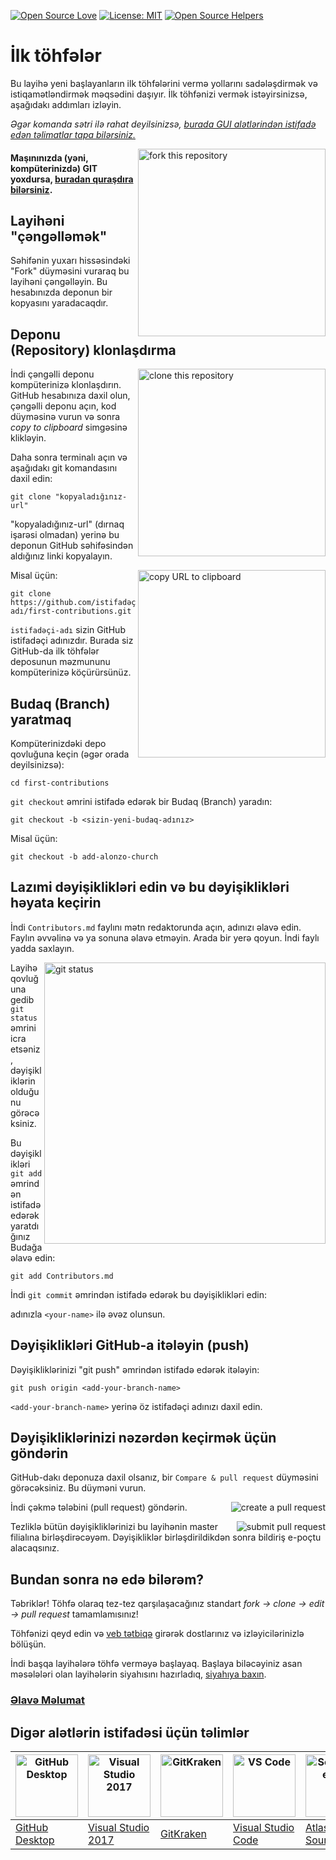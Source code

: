 [![Open Source Love](https://badges.frapsoft.com/os/v1/open-source.svg?v=103)](https://github.com/ellerbrock/open-source-badges/)
[![License: MIT](https://img.shields.io/badge/License-MIT-green.svg)](https://opensource.org/licenses/MIT)
[![Open Source Helpers](https://www.codetriage.com/roshanjossey/first-contributions/badges/users.svg)](https://www.codetriage.com/roshanjossey/first-contributions)

# İlk töhfələr

Bu layihə yeni başlayanların ilk töhfələrini vermə yollarını sadələşdirmək və istiqamətləndirmək məqsədini daşıyır. İlk töhfənizi vermək istəyirsinizsə, aşağıdakı addımları izləyin.

_Əgər komanda sətri ilə rahat deyilsinizsə, [burada GUI alətlərindən istifadə edən təlimatlar tapa bilərsiniz.](#Digər-alətlərin-istifadəsi-üçün-təlimlər)_

<img align="right" width="300" src="https://firstcontributions.github.io/assets/Readme/fork.png" alt="fork this repository" />

#### Maşınınızda (yəni, kompüterinizdə) GIT yoxdursa, [buradan quraşdıra bilərsiniz](https://help.github.com/articles/set-up-git/).

## Layihəni "çəngəlləmək"

Səhifənin yuxarı hissəsindəki "Fork" düyməsini vuraraq bu layihəni çəngəlləyin.
Bu hesabınızda deponun bir kopyasını yaradacaqdır.

## Deponu (Repository) klonlaşdırma

<img align="right" width="300" src="https://firstcontributions.github.io/assets/Readme/clone.png" alt="clone this repository" />

İndi çəngəlli deponu kompüterinizə klonlaşdırın. GitHub hesabınıza daxil olun, çəngəlli deponu açın, kod düyməsinə vurun və sonra _copy to clipboard_ simgəsinə klikləyin.

Daha sonra terminalı açın və aşağıdakı git komandasını daxil edin:

```
git clone "kopyaladığınız-url"
```
"kopyaladığınız-url" (dırnaq işarəsi olmadan) yerinə bu deponun GitHub səhifəsindən aldığınız linki kopyalayın.

<img align="right" width="300" src="https://firstcontributions.github.io/assets/Readme/copy-to-clipboard.png" alt="copy URL to clipboard" />

Misal üçün:
```
git clone https://github.com/istifadəçi-adı/first-contributions.git
```
`istifadəçi-adı` sizin GitHub istifadəçi adınızdır. Burada siz GitHub-da ilk töhfələr deposunun məzmununu kompüterinizə köçürürsünüz.

## Budaq (Branch) yaratmaq

Kompüterinizdəki depo qovluğuna keçin (əgər orada deyilsinizsə):

```
cd first-contributions
```
`git checkout` əmrini istifadə edərək bir Budaq (Branch) yaradın:
```
git checkout -b <sizin-yeni-budaq-adınız>
```

Misal üçün:
```
git checkout -b add-alonzo-church
```

## Lazımi dəyişiklikləri edin və bu dəyişiklikləri həyata keçirin

İndi `Contributors.md` faylını mətn redaktorunda açın, adınızı əlavə edin. Faylın əvvəlinə və ya sonuna əlavə etməyin. Arada bir yerə qoyun. İndi faylı yadda saxlayın.

<img align="right" width="450" src="https://firstcontributions.github.io/assets/Readme/git-status.png" alt="git status" />

Layihə qovluğuna gedib `git status` əmrini icra etsəniz, dəyişikliklərin olduğunu görəcəksiniz.

Bu dəyişiklikləri `git add` əmrindən istifadə edərək yaratdığınız Budağa əlavə edin:

```
git add Contributors.md
```

İndi `git commit` əmrindən istifadə edərək bu dəyişiklikləri edin:

adınızla `<your-name>` ilə əvəz olunsun.

## Dəyişiklikləri GitHub-a itələyin (push)

Dəyişikliklərinizi "git push" əmrindən istifadə edərək itələyin:


```
git push origin <add-your-branch-name>
```

`<add-your-branch-name>` yerinə öz istifadəçi adınızı daxil edin.

## Dəyişikliklərinizi nəzərdən keçirmək üçün göndərin

GitHub-dakı deponuza daxil olsanız, bir `Compare & pull request` düyməsini görəcəksiniz. Bu düyməni vurun.

<img style="float: right;" src="https://firstcontributions.github.io/assets/Readme/compare-and-pull.png" alt="create a pull request" />

İndi çəkmə tələbini (pull request) göndərin.

<img style="float: right;" src="https://firstcontributions.github.io/assets/Readme/submit-pull-request.png" alt="submit pull request" />

Tezliklə bütün dəyişikliklərinizi bu layihənin master filialına birləşdirəcəyəm. Dəyişikliklər birləşdirildikdən sonra bildiriş e-poçtu alacaqsınız.

## Bundan sonra nə edə bilərəm?

Təbriklər! Töhfə olaraq tez-tez qarşılaşacağınız standart _fork -> clone -> edit -> pull request_ tamamlamısınız!

Töhfənizi qeyd edin və [veb tətbiqə](https://firstcontributions.github.io/#social-share) girərək dostlarınız və izləyicilərinizlə bölüşün.

İndi başqa layihələrə töhfə verməyə başlayaq. Başlaya biləcəyiniz asan məsələləri olan layihələrin siyahısını hazırladıq, [siyahıya baxın](https://firstcontributions.github.io/#project-list).

### [Əlavə Məlumat](additional-material/git_workflow_scenarios/additional-material.md)

## Digər alətlərin istifadəsi üçün təlimlər

| <a href="../gui-tool-tutorials/github-desktop-tutorial.md"><img alt="GitHub Desktop" src="https://desktop.github.com/images/desktop-icon.svg" width="100"></a> | <a href="../gui-tool-tutorials/github-windows-vs2017-tutorial.md"><img alt="Visual Studio 2017" src="https://upload.wikimedia.org/wikipedia/commons/c/cd/Visual_Studio_2017_Logo.svg" width="100"></a> | <a href="../gui-tool-tutorials/gitkraken-tutorial.md"><img alt="GitKraken" src="https://firstcontributions.github.io/assets/gui-tool-tutorials/gitkraken-tutorial/gk-icon.png" width="100"></a> | <a href="../gui-tool-tutorials/github-windows-vs-code-tutorial.md"><img alt="VS Code" src="https://upload.wikimedia.org/wikipedia/commons/1/1c/Visual_Studio_Code_1.35_icon.png" width=100></a> | <a href="../gui-tool-tutorials/sourcetree-macos-tutorial.md"><img alt="Sourcetree App" src="https://wac-cdn.atlassian.com/dam/jcr:81b15cde-be2e-4f4a-8af7-9436f4a1b431/Sourcetree-icon-blue.svg" width=100></a> | <a href="../gui-tool-tutorials/github-windows-intellij-tutorial.md"><img alt="IntelliJ IDEA" src="https://upload.wikimedia.org/wikipedia/commons/thumb/9/9c/IntelliJ_IDEA_Icon.svg/512px-IntelliJ_IDEA_Icon.svg.png" width=100></a> |
| --- | --- | --- | --- | --- | --- |
| [GitHub Desktop](../gui-tool-tutorials/github-desktop-tutorial.md) | [Visual Studio 2017](../gui-tool-tutorials/github-windows-vs2017-tutorial.md) | [GitKraken](../gui-tool-tutorials/gitkraken-tutorial.md) | [Visual Studio Code](../gui-tool-tutorials/github-windows-vs-code-tutorial.md) | [Atlassian Sourcetree](../gui-tool-tutorials/sourcetree-macos-tutorial.md) | [IntelliJ IDEA](../gui-tool-tutorials/github-windows-intellij-tutorial.md) |

